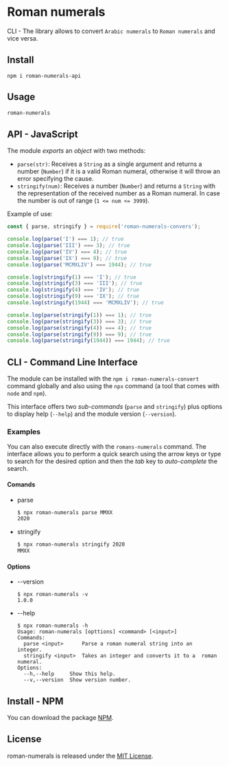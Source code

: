 # Roman numerals

CLI - The library allows to convert `Arabic numerals` to `Roman numerals` and vice versa.

## Install

```npm
npm i roman-numerals-api
```

## Usage

```bash
roman-numerals
```

<!-- ## Demo

![Alt Text](https://user-images.githubusercontent.com/45825143/134442350-70eacd7b-17b2-4226-808a-d44e5174abe3.gif) -->

## API - JavaScript

The module _exports_ an _object_ with two methods:

* `parse(str)`: Receives a `String` as a single argument and returns a number
  (`Number`) if it is a valid Roman numeral, otherwise it will throw an error specifying the cause.
* `stringify(num)`: Receives a number (`Number`) and returns a `String` with the representation of the received number as a Roman numeral. In case the number is out of range (`1 <= num <= 3999`).

Example of use:

```js
const { parse, stringify } = require('roman-numerals-convers');

console.log(parse('I') === 1); // true
console.log(parse('III') === 3); // true
console.log(parse('IV') === 4); // true
console.log(parse('IX') === 9); // true
console.log(parse('MCMXLIV') === 1944); // true

console.log(stringify(1) === 'I'); // true
console.log(stringify(3) === 'III'); // true
console.log(stringify(4) === 'IV'); // true
console.log(stringify(9) === 'IX'); // true
console.log(stringify(1944) === 'MCMXLIV'); // true

console.log(parse(stringify(1)) === 1); // true
console.log(parse(stringify(3)) === 3); // true
console.log(parse(stringify(4)) === 4); // true
console.log(parse(stringify(9)) === 9); // true
console.log(parse(stringify(1944)) === 1944); // true
```

## CLI - Command Line Interface


The module can be installed with the `npm i roman-numerals-convert` command globally and also using the `npx` command (a tool that comes with `node` and `npm`).

This interface offers two _sub-commands_ (`parse` and `stringify`) plus options to display help (`--help`) and the module version (`--version`).


### Examples

You can also execute directly with the `romans-numerals` command. The interface allows you to perform a quick search using the arrow keys or type to search for the desired option and then the _tab_ key to _auto-complete_ the search. 

#### Comands

* parse

  ```sh
  $ npx roman-numerals parse MMXX
  2020
  ```

* stringify

  ```sh
  $ npx roman-numerals stringify 2020
  MMXX
  ```

#### Options
* --version

  ```text
  $ npx roman-numerals -v
  1.0.0
  ```

* --help

  ```text
  $ npx roman-numerals -h
  Usage: roman-numerals [opttions] <command> [<input>]
  Commands:
    parse <input>      Parse a roman numeral string into an   integer.
    stringify <input>  Takes an integer and converts it to a  roman numeral.
  Options:
    --h,--help     Show this help.
    --v,--version  Show version number.
  ```

## Install - NPM

You can download the package [NPM](https://www.npmjs.com/package/roman-numerals-api).
## License
roman-numerals is released under the [MIT License](https://opensource.org/licenses/MIT).